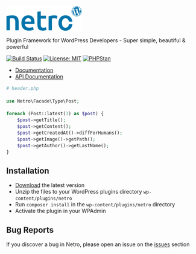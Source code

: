 <img src="https://github.com/loeffel-io/netro-docs/blob/master/images/netro.png?raw=true" width="200">

Plugin Framework for WordPress Developers - Super simple, beautiful & powerful

[![Build Status](https://travis-ci.com/loeffel-io/netro.svg?token=diwUYjrdo8kHiwiMCFuq&branch=master)](https://travis-ci.com/loeffel-io/netro)
[![License: MIT](https://img.shields.io/badge/License-MIT-yellow.svg)](https://opensource.org/licenses/MIT)
[![PHPStan](https://img.shields.io/badge/PHPStan-enabled-brightgreen.svg?style=flat)](https://github.com/phpstan/phpstan)

- [Documentation](https://docs.wp-netro.io)
- [API Documentation](https://api.wp-netro.io)

```php
# header.php

use Netro\Facade\Type\Post;

foreach (Post::latest(3) as $post) {
    $post->getTitle();
    $post->getContent();
    $post->getCreatedAt()->diffForHumans();
    $post->getImage()->getPath();
    $post->getAuthor()->getLastName();
}
```

## Installation

- [Download](https://github.com/loeffel-io/netro/archive/master.zip) the latest version
- Unzip the files to your WordPress plugins directory `wp-content/plugins/netro`
- Run `composer install` in the `wp-content/plugins/netro` directory
- Activate the plugin in your WPAdmin

## Bug Reports

If you discover a bug in Netro, please open an issue on the [issues](https://github.com/loeffel-io/netro) section
